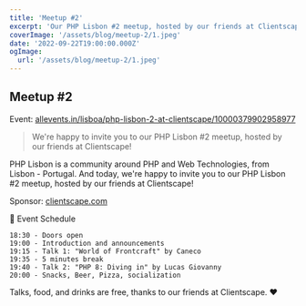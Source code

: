```yaml
---
title: 'Meetup #2'
excerpt: 'Our PHP Lisbon #2 meetup, hosted by our friends at Clientscape!'
coverImage: '/assets/blog/meetup-2/1.jpeg'
date: '2022-09-22T19:00:00.000Z'
ogImage:
  url: '/assets/blog/meetup-2/1.jpeg'
---
```


## Meetup #2

Event: [allevents.in/lisboa/php-lisbon-2-at-clientscape/10000379902958977](https://allevents.in/lisboa/php-lisbon-2-at-clientscape/10000379902958977)

> We're happy to invite you to our PHP Lisbon #2 meetup, hosted by our friends at Clientscape!

PHP Lisbon is a community around PHP and Web Technologies, from Lisbon - Portugal. And today, we're happy to invite you to our PHP Lisbon #2 meetup, hosted by our friends at Clientscape!

Sponsor: [clientscape.com](https://www.clientscape.com)

📆 Event Schedule

    18:30 - Doors open
    19:00 - Introduction and announcements
    19:15 - Talk 1: "World of Frontcraft" by Caneco
    19:35 - 5 minutes break
    19:40 - Talk 2: "PHP 8: Diving in" by Lucas Giovanny
    20:00 - Snacks, Beer, Pizza, socialization

Talks, food, and drinks are free, thanks to our friends at Clientscape. ❤️
